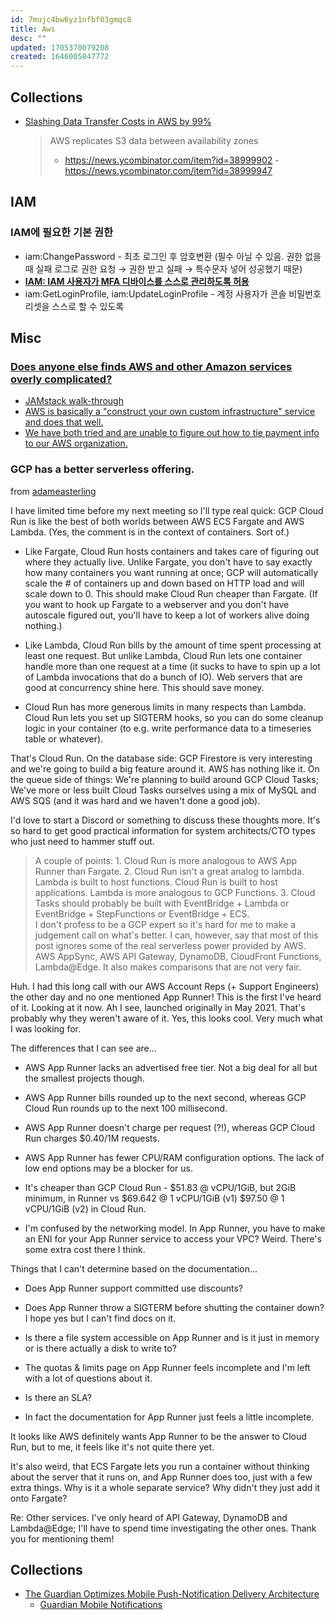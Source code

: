 ```yaml
---
id: 7mujc4bw6yz1nfbf03gmqc8
title: Aws
desc: ""
updated: 1705370079208
created: 1646005847772
---
```


## Collections

- [Slashing Data Transfer Costs in AWS by 99%](https://www.bitsand.cloud/posts/slashing-data-transfer-costs/)
  > AWS replicates S3 data between availability zones
  >
  > - https://news.ycombinator.com/item?id=38999902 - https://news.ycombinator.com/item?id=38999947

## IAM

### IAM에 필요한 기본 권한

- iam:ChangePassword - 최초 로그인 후 암호변환 (필수 아닐 수 있음. 권한 없을 때 실패 로그로 권한 요청 → 권한 받고 실패 → 특수문자 넣어 성공했기 때문)
- **[IAM: IAM 사용자가 MFA 디바이스를 스스로 관리하도록 허용](https://docs.aws.amazon.com/ko_kr/IAM/latest/UserGuide/reference_policies_examples_iam_mfa-selfmanage.html)**
- iam:GetLoginProfile, iam:UpdateLoginProfile - 계정 사용자가 콘솔 비밀번호 리셋을 스스로 할 수 있도록

## Misc

### [Does anyone else finds AWS and other Amazon services overly complicated?](https://news.ycombinator.com/item?id=33490314)

- [JAMstack walk-through](https://news.ycombinator.com/item?id=33491010)
- [AWS is basically a "construct your own custom infrastructure" service and does that well.](https://news.ycombinator.com/item?id=33491658)
- [We have both tried and are unable to figure out how to tie payment info to our AWS organization.](https://news.ycombinator.com/item?id=33494968)

### GCP has a better serverless offering.

from [adameasterling](https://news.ycombinator.com/item?id=33523507)

I have limited time before my next meeting so I'll type real quick:
GCP Cloud Run is like the best of both worlds between AWS ECS Fargate and AWS Lambda. (Yes, the comment is in the context of containers. Sort of.)

- Like Fargate, Cloud Run hosts containers and takes care of figuring out where they actually live. Unlike Fargate, you don't have to say exactly how many containers you want running at once; GCP will automatically scale the # of containers up and down based on HTTP load and will scale down to 0. This should make Cloud Run cheaper than Fargate. (If you want to hook up Fargate to a webserver and you don't have autoscale figured out, you'll have to keep a lot of workers alive doing nothing.)

- Like Lambda, Cloud Run bills by the amount of time spent processing at least one request. But unlike Lambda, Cloud Run lets one container handle more than one request at a time (it sucks to have to spin up a lot of Lambda invocations that do a bunch of IO). Web servers that are good at concurrency shine here. This should save money.

- Cloud Run has more generous limits in many respects than Lambda. Cloud Run lets you set up SIGTERM hooks, so you can do some cleanup logic in your container (to e.g. write performance data to a timeseries table or whatever).

That's Cloud Run. On the database side: GCP Firestore is very interesting and we're going to build a big feature around it. AWS has nothing like it. On the queue side of things: We're planning to build around GCP Cloud Tasks; We've more or less built Cloud Tasks ourselves using a mix of MySQL and AWS SQS (and it was hard and we haven't done a good job).

I'd love to start a Discord or something to discuss these thoughts more. It's so hard to get good practical information for system architects/CTO types who just need to hammer stuff out.

> A couple of points: 1. Cloud Run is more analogous to AWS App Runner than Fargate. 2. Cloud Run isn't a great analog to lambda. Lambda is built to host functions. Cloud Run is built to host applications. Lambda is more analogous to GCP Functions. 3. Cloud Tasks should probably be built with EventBridge + Lambda or EventBridge + StepFunctions or EventBridge + ECS.  
> I don't profess to be a GCP expert so it's hard for me to make a judgement call on what's better. I can, however, say that most of this post ignores some of the real serverless power provided by AWS. AWS AppSync, AWS API Gateway, DynamoDB, CloudFront Functions, Lambda@Edge. It also makes comparisons that are not very fair.

Huh. I had this long call with our AWS Account Reps (+ Support Engineers) the other day and no one mentioned App Runner! This is the first I've heard of it. Looking at it now.
Ah I see, launched originally in May 2021. That's probably why they weren't aware of it. Yes, this looks cool. Very much what I was looking for.

The differences that I can see are...

- AWS App Runner lacks an advertised free tier. Not a big deal for all but the smallest projects though.

- AWS App Runner bills rounded up to the next second, whereas GCP Cloud Run rounds up to the next 100 millisecond.

- AWS App Runner doesn't charge per request (?!), whereas GCP Cloud Run charges $0.40/1M requests.

- AWS App Runner has fewer CPU/RAM configuration options. The lack of low end options may be a blocker for us.

- It's cheaper than GCP Cloud Run - $51.83 @ vCPU/1GiB, but 2GiB minimum, in Runner vs $69.642 @ 1 vCPU/1GiB (v1) $97.50 @ 1 vCPU/1GiB (v2) in Cloud Run.

- I'm confused by the networking model. In App Runner, you have to make an ENI for your App Runner service to access your VPC? Weird. There's some extra cost there I think.

Things that I can't determine based on the documentation...

- Does App Runner support committed use discounts?

- Does App Runner throw a SIGTERM before shutting the container down? I hope yes but I can't find docs on it.

- Is there a file system accessible on App Runner and is it just in memory or is there actually a disk to write to?

- The quotas & limits page on App Runner feels incomplete and I'm left with a lot of questions about it.

- Is there an SLA?

- In fact the documentation for App Runner just feels a little incomplete.

It looks like AWS definitely wants App Runner to be the answer to Cloud Run, but to me, it feels like it's not quite there yet.

It's also weird, that ECS Fargate lets you run a container without thinking about the server that it runs on, and App Runner does too, just with a few extra things. Why is it a whole separate service? Why didn't they just add it onto Fargate?

Re: Other services. I've only heard of API Gateway, DynamoDB and Lambda@Edge; I'll have to spend time investigating the other ones. Thank you for mentioning them!

## Collections

- [The Guardian Optimizes Mobile Push-Notification Delivery Architecture](https://www.infoq.com/news/2023/05/guardian-push-architecture/)
  - [Guardian Mobile Notifications](https://github.com/guardian/mobile-n10n)
